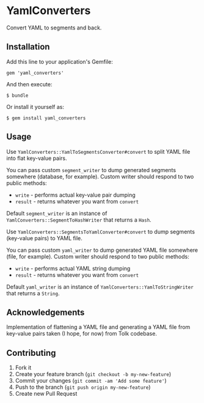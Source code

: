 # YamlConverters

Convert YAML to segments and back.

## Installation

Add this line to your application's Gemfile:

    gem 'yaml_converters'

And then execute:

    $ bundle

Or install it yourself as:

    $ gem install yaml_converters

## Usage

Use `YamlConverters::YamlToSegmentsConverter#convert` to split YAML file
into flat key-value pairs.

You can pass custom `segment_writer` to dump generated segments
somewhere (database, for example). Custom writer should respond to
two public methods:

* `write` - performs actual key-value pair dumping
* `result` - returns whatever you want from `convert`

Default `segment_writer` is an instance of
`YamlConverters::SegmentToHashWriter` that returns a `Hash`.

Use `YamlConverters::SegmentsToYamlConverter#convert` to dump segments
(key-value pairs) to YAML file.

You can pass custom `yaml_writer` to dump generated YAML file
somewhere (file, for example). Custom writer should respond to
two public methods:

* `write` - performs actual YAML string dumping
* `result` - returns whatever you want from `convert`

Default `yaml_writer` is an instance of
`YamlConverters::YamlToStringWriter` that returns a `String`.

## Acknowledgements

Implementation of flattening a YAML file and generating a YAML file
from key-value pairs taken (I hope, for now) from Tolk codebase.

## Contributing

1. Fork it
2. Create your feature branch (`git checkout -b my-new-feature`)
3. Commit your changes (`git commit -am 'Add some feature'`)
4. Push to the branch (`git push origin my-new-feature`)
5. Create new Pull Request
